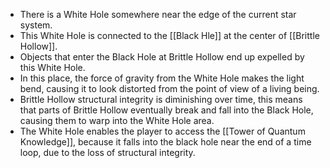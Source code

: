 - There is a White Hole somewhere near the edge of the current star system. 
- This White Hole is connected to the [[Black Hle]] at the center of [[Brittle Hollow]]. 
- Objects that enter the Black Hole at Brittle Hollow end up expelled by this White Hole.
- In this place, the force of gravity from the White Hole makes the light bend, causing it to look distorted from the point of view of a living being.
- Brittle Hollow structural integrity is diminishing over time, this means that parts of Brittle Hollow eventually break and fall into the Black Hole, causing them to warp into the White Hole area.
- The White Hole enables the player to access the [[Tower of Quantum Knowledge]], because it falls into the black hole near the end of a time loop, due to the loss of structural integrity.